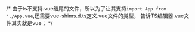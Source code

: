 /*
由于ts不支持.vue结尾的文件，所以为了让其支持`import App from './App.vue`,还需要vue-shims.d.ts定义.vue文件的类型，
告诉TS编辑器.vue文件其实就是vue；
*/